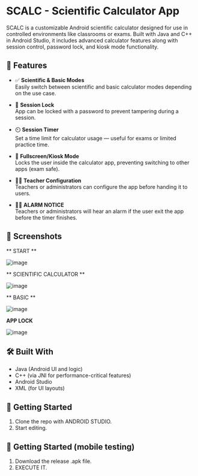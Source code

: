 # SCALC - Scientific Calculator App

SCALC is a customizable Android scientific calculator designed for use in controlled environments like classrooms or exams. Built with Java and C++ in Android Studio, it includes advanced calculator features along with session control, password lock, and kiosk mode functionality.

## 🔧 Features

- ✅ **Scientific & Basic Modes**  
  Easily switch between scientific and basic calculator modes depending on the use case.

- 🔐 **Session Lock**  
  App can be locked with a password to prevent tampering during a session.

- ⏲️ **Session Timer**  
  Set a time limit for calculator usage — useful for exams or limited practice time.

- 📱 **Fullscreen/Kiosk Mode**  
  Locks the user inside the calculator app, preventing switching to other apps (exam safe).

- 👨‍🏫 **Teacher Configuration**  
  Teachers or administrators can configure the app before handing it to users.
  
- 👨‍🏫 **ALARM NOTICE**  
  Teachers or administrators will hear an alarm if the user exit the app before the timer finishes.
  
## 📱 Screenshots
** START **

![image](https://github.com/user-attachments/assets/f5ad5c10-03aa-45dc-bb97-66ca1363dd74)

** SCIENTIFIC CALCULATOR **

![image](https://github.com/user-attachments/assets/85ce25ff-c902-4c8c-8887-7444849fdbbc)

** BASIC **

![image](https://github.com/user-attachments/assets/58b9028c-cc94-4228-90df-886dfb04617c)

**APP LOCK**

![image](https://github.com/user-attachments/assets/650c6be6-ac17-4ebd-9fa3-3c2875922e3e)

## 🛠️ Built With

- Java (Android UI and logic)
- C++ (via JNI for performance-critical features)
- Android Studio
- XML (for UI layouts)

## 🚀 Getting Started
1. Clone the repo with ANDROID STUDIO.
2. Start editing.

## 🚀 Getting Started (mobile testing)
1. Download the release .apk file.
2. EXECUTE IT.


